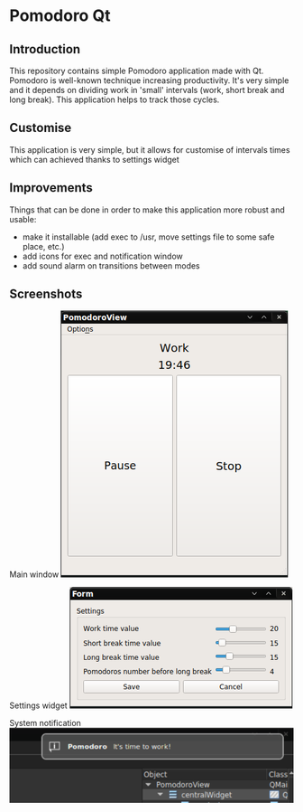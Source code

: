 # Pomodoro Qt 
## Introduction
This repository contains simple Pomodoro application made with Qt.
Pomodoro is well-known technique increasing productivity. It's very simple and it depends on dividing work in 'small'
intervals (work, short break and long break). This application helps to track those cycles.

## Customise 
This application is very simple, but it allows for customise of intervals times which can achieved thanks to settings widget

## Improvements
Things that can be done in order to make this application more robust and usable:
* make it installable (add exec to /usr, move settings file to some safe place, etc.)
* add icons for exec and notification window
* add sound alarm on transitions between modes

## Screenshots
Main window
![pomodoro1](screenshots/pomodoro_screenshot1.png?raw=true)

Settings widget
![pomodoro2](screenshots/pomodoro_screenshot2.png?raw=true)

System notification
![pomodoro3](screenshots/pomodoro_screenshot3.png?raw=true)

